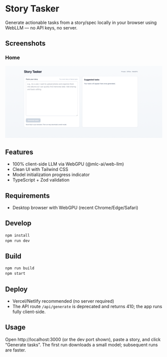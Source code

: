# Story Tasker

Generate actionable tasks from a story/spec locally in your browser using WebLLM — no API keys, no server.

## Screenshots

### Home
![Home](assets/Screenshot_story_task.png)

## Features
- 100% client-side LLM via WebGPU (@mlc-ai/web-llm)
- Clean UI with Tailwind CSS
- Model initialization progress indicator
- TypeScript + Zod validation

## Requirements
- Desktop browser with WebGPU (recent Chrome/Edge/Safari)

## Develop
```bash
npm install
npm run dev
```

## Build
```bash
npm run build
npm start
```

## Deploy
- Vercel/Netlify recommended (no server required)
- The API route `/api/generate` is deprecated and returns 410; the app runs fully client-side.

## Usage
Open http://localhost:3000 (or the dev port shown), paste a story, and click “Generate tasks”. The first run downloads a small model; subsequent runs are faster.
